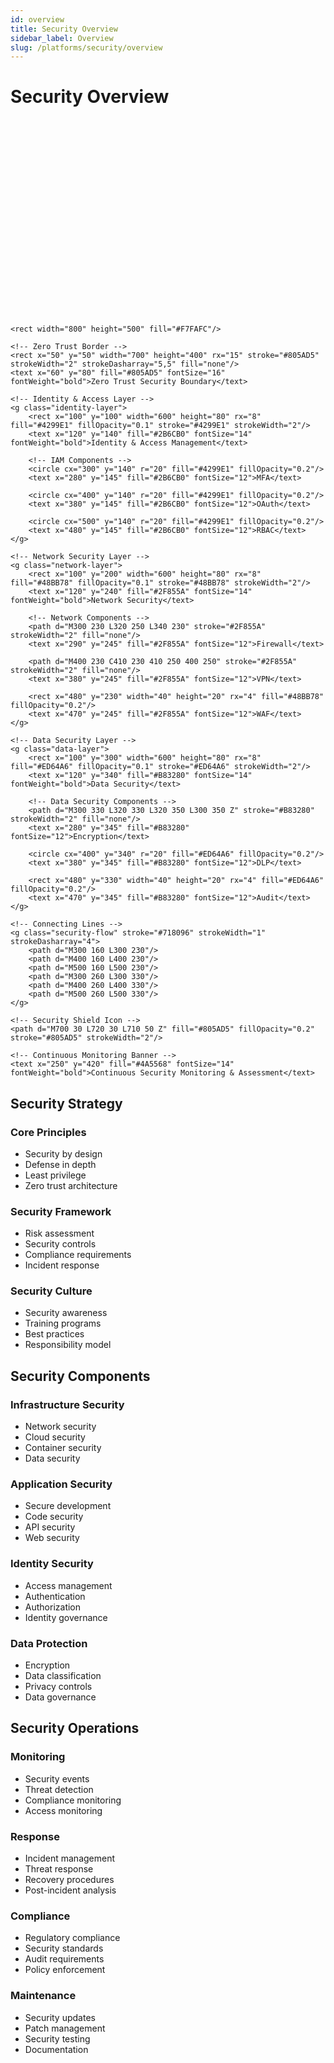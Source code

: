 ```yaml
---
id: overview
title: Security Overview
sidebar_label: Overview
slug: /platforms/security/overview
---
```


# Security Overview

<div className="security-diagram">
<svg width="800" height="500" viewBox="0 0 800 500" fill="none" xmlns="http://www.w3.org/2000/svg">
    
    <rect width="800" height="500" fill="#F7FAFC"/>
    
    <!-- Zero Trust Border -->
    <rect x="50" y="50" width="700" height="400" rx="15" stroke="#805AD5" strokeWidth="2" strokeDasharray="5,5" fill="none"/>
    <text x="60" y="80" fill="#805AD5" fontSize="16" fontWeight="bold">Zero Trust Security Boundary</text>

    <!-- Identity & Access Layer -->
    <g class="identity-layer">
        <rect x="100" y="100" width="600" height="80" rx="8" fill="#4299E1" fillOpacity="0.1" stroke="#4299E1" strokeWidth="2"/>
        <text x="120" y="140" fill="#2B6CB0" fontSize="14" fontWeight="bold">Identity & Access Management</text>
        
        <!-- IAM Components -->
        <circle cx="300" y="140" r="20" fill="#4299E1" fillOpacity="0.2"/>
        <text x="280" y="145" fill="#2B6CB0" fontSize="12">MFA</text>
        
        <circle cx="400" y="140" r="20" fill="#4299E1" fillOpacity="0.2"/>
        <text x="380" y="145" fill="#2B6CB0" fontSize="12">OAuth</text>
        
        <circle cx="500" y="140" r="20" fill="#4299E1" fillOpacity="0.2"/>
        <text x="480" y="145" fill="#2B6CB0" fontSize="12">RBAC</text>
    </g>

    <!-- Network Security Layer -->
    <g class="network-layer">
        <rect x="100" y="200" width="600" height="80" rx="8" fill="#48BB78" fillOpacity="0.1" stroke="#48BB78" strokeWidth="2"/>
        <text x="120" y="240" fill="#2F855A" fontSize="14" fontWeight="bold">Network Security</text>
        
        <!-- Network Components -->
        <path d="M300 230 L320 250 L340 230" stroke="#2F855A" strokeWidth="2" fill="none"/>
        <text x="290" y="245" fill="#2F855A" fontSize="12">Firewall</text>
        
        <path d="M400 230 C410 230 410 250 400 250" stroke="#2F855A" strokeWidth="2" fill="none"/>
        <text x="380" y="245" fill="#2F855A" fontSize="12">VPN</text>
        
        <rect x="480" y="230" width="40" height="20" rx="4" fill="#48BB78" fillOpacity="0.2"/>
        <text x="470" y="245" fill="#2F855A" fontSize="12">WAF</text>
    </g>

    <!-- Data Security Layer -->
    <g class="data-layer">
        <rect x="100" y="300" width="600" height="80" rx="8" fill="#ED64A6" fillOpacity="0.1" stroke="#ED64A6" strokeWidth="2"/>
        <text x="120" y="340" fill="#B83280" fontSize="14" fontWeight="bold">Data Security</text>
        
        <!-- Data Security Components -->
        <path d="M300 330 L320 330 L320 350 L300 350 Z" stroke="#B83280" strokeWidth="2" fill="none"/>
        <text x="280" y="345" fill="#B83280" fontSize="12">Encryption</text>
        
        <circle cx="400" y="340" r="20" fill="#ED64A6" fillOpacity="0.2"/>
        <text x="380" y="345" fill="#B83280" fontSize="12">DLP</text>
        
        <rect x="480" y="330" width="40" height="20" rx="4" fill="#ED64A6" fillOpacity="0.2"/>
        <text x="470" y="345" fill="#B83280" fontSize="12">Audit</text>
    </g>

    <!-- Connecting Lines -->
    <g class="security-flow" stroke="#718096" strokeWidth="1" strokeDasharray="4">
        <path d="M300 160 L300 230"/>
        <path d="M400 160 L400 230"/>
        <path d="M500 160 L500 230"/>
        <path d="M300 260 L300 330"/>
        <path d="M400 260 L400 330"/>
        <path d="M500 260 L500 330"/>
    </g>

    <!-- Security Shield Icon -->
    <path d="M700 30 L720 30 L710 50 Z" fill="#805AD5" fillOpacity="0.2" stroke="#805AD5" strokeWidth="2"/>
    
    <!-- Continuous Monitoring Banner -->
    <text x="250" y="420" fill="#4A5568" fontSize="14" fontWeight="bold">Continuous Security Monitoring & Assessment</text>
</svg>
</div>

## Security Strategy

### Core Principles
- Security by design
- Defense in depth
- Least privilege
- Zero trust architecture

### Security Framework
- Risk assessment
- Security controls
- Compliance requirements
- Incident response

### Security Culture
- Security awareness
- Training programs
- Best practices
- Responsibility model

## Security Components

### Infrastructure Security
- Network security
- Cloud security
- Container security
- Data security

### Application Security
- Secure development
- Code security
- API security
- Web security

### Identity Security
- Access management
- Authentication
- Authorization
- Identity governance

### Data Protection
- Encryption
- Data classification
- Privacy controls
- Data governance

## Security Operations

### Monitoring
- Security events
- Threat detection
- Compliance monitoring
- Access monitoring

### Response
- Incident management
- Threat response
- Recovery procedures
- Post-incident analysis

### Compliance
- Regulatory compliance
- Security standards
- Audit requirements
- Policy enforcement

### Maintenance
- Security updates
- Patch management
- Security testing
- Documentation 
